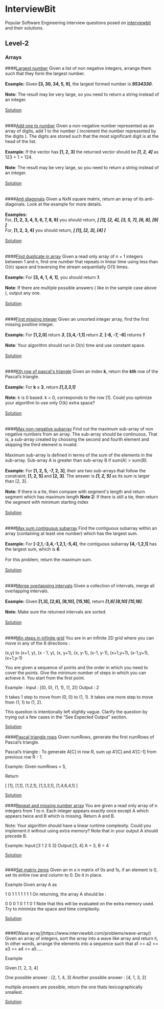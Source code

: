 # InterviewBit
Popular Software Engineering interview questions posed on [interviewbit](https://www.interviewbit.com) and their solutions.

## Level-2

### Arrays
####[Largest number](https://www.interviewbit.com/problems/largest-number/)
Given a list of non negative integers, arrange them such that they form the largest number.
<br><br>
**Example:** Given **[3, 30, 34, 5, 9]**, the largest formed number is ***9534330***.
<br><br>
**Note:** The result may be very large, so you need to return a string instead of an integer.
<br><br>
[Solution](https://github.com/sidgupta234/InterviewBit/blob/master/Level-2/Arrays/LargestNumber.cpp)
<br>
<br>
<br>
####[Add one to number](https://www.interviewbit.com/problems/add-one-to-number/)
Given a non-negative number represented as an array of digits, add 1 to the number ( increment the number represented by the digits ). 
The digits are stored such that the most significant digit is at the head of the list.
<br><br>
**Example:** If the vector has **[1, 2, 3]** the returned vector should be ***[1, 2, 4]***
as 123 + 1 = 124.
<br><br>
**Note**: The result may be very large, so you need to return a string instead of an integer.
<br><br>
[Solution](https://github.com/sidgupta234/InterviewBit/blob/master/Level-2/Arrays/addOne.cpp)
<br>
<br>
<br>
####[Anti diagonals](https://www.interviewbit.com/problems/anti-diagonals/)
Given a NxN square matrix, return an array of its anti-diagonals. Look at the example for more details.
<br><br>
**Examples:**
<br>
For, **[1, 2, 3, 4, 5, 6, 7, 8, 9]** you should return, ***[ [1], [2, 4], [3, 5, 7], [6, 8], [9] ]***
<br>
For, **[1, 2, 3, 4]** you should return, ***[ [1], [2, 3], [4] ]***
<br><br>
[Solution](https://github.com/sidgupta234/InterviewBit/blob/master/Level-2/Arrays/antiDiagonals.cpp)
<br>
<br>
<br>
####[Find duplicate in array](https://www.interviewbit.com/problems/find-duplicate-in-array/)
Given a read only array of n + 1 integers between 1 and n, find one number that repeats in linear time using less than O(n) space and traversing the stream sequentially O(1) times.
<br><br>
**Example:** For **[3, 4, 1, 4, 1]**, you should return ***1***.
<br><br>
**Note**: If there are multiple possible answers ( like in the sample case above ), output any one.
<br><br>
[Solution](https://github.com/sidgupta234/InterviewBit/blob/master/Level-2/Arrays/findDuplicate.cpp)
<br>
<br>
<br>
####[First missing integer](https://www.interviewbit.com/problems/first-missing-integer/)
Given an unsorted integer array, find the first missing positive integer.
<br><br>
**Example:** For **[1,2,0]** return ***3***, **[3,4,-1,1]** return ***2***, **[-8, -7, -6]** returns ***1***
<br><br>
**Note**: Your algorithm should run in O(n) time and use constant space.
<br><br>
[Solution](https://github.com/sidgupta234/InterviewBit/blob/master/Level-2/Arrays/firstMissingNumb.cpp)
<br>
<br>
<br>
####[Kth row of pascal's triangle](https://www.interviewbit.com/problems/kth-row-of-pascals-triangle/)
Given an index **k**, return the **kth** row of the Pascal’s triangle.
<br><br>
**Example:** For **k = 3**, return ***[1,3,3,1]***
<br><br>
 **Note:** k is 0 based. k = 0, corresponds to the row [1].  Could you optimize your algorithm to use only O(k) extra space?
<br><br>
[Solution](https://github.com/sidgupta234/InterviewBit/blob/master/Level-2/Arrays/kthRowOfPascal.cpp)
<br>
<br>
<br>
####[Max non-negative subarray](https://www.interviewbit.com/problems/max-non-negative-subarray/)
Find out the maximum sub-array of non negative numbers from an array. The sub-array should be continuous. That is, a sub-array created by choosing the second and fourth element and skipping the third element is invalid.
<br><br>
Maximum sub-array is defined in terms of the sum of the elements in the sub-array. Sub-array A is greater than sub-array B if sum(A) > sum(B).
<br><br>
**Example:** For **[1, 2, 5, -7, 2, 3]**, their are two sub-arrays that follow the constraint; **[1, 2, 5]** and **[2, 3]**. The answer is ***[1, 2, 5]*** as its sum is larger than [2, 3].
<br><br>
**Note:** If there is a tie, then compare with segment's length and return segment which has maximum length
**Note 2:** If there is still a tie, then return the segment with minimum starting index
<br><br>
[Solution](https://github.com/sidgupta234/InterviewBit/blob/master/Level-2/Arrays/maxNonNegSubarray.cpp)
<br>
<br>
<br>
####[Max sum contiguous subarray](https://www.interviewbit.com/problems/max-sum-contiguous-subarray/)
Find the contiguous subarray within an array (containing at least one number) which has the largest sum.
<br><br>
**Example:** For **[-2,1,-3,4,-1,2,1,-5,4]**, the contiguous subarray **[4,-1,2,1]** has the largest sum, which is ***6***.
<br><br>
For this problem, return the maximum sum.
<br><br>
[Solution](https://github.com/sidgupta234/InterviewBit/blob/master/Level-2/Arrays/maxSumKadane.cpp)
<br>
<br>
<br>
####[Merge overlapping intervals](https://www.interviewbit.com/problems/merge-overlapping-intervals/)
Given a collection of intervals, merge all overlapping intervals.
<br><br>
**Example:** Given **[1,3], [2,6], [8,10], [15,18]**, return ***[1,6] [8,10] [15,18]***.
<br><br>
**Note:** Make sure the returned intervals are sorted.
<br><br>
[Solution](https://github.com/sidgupta234/InterviewBit/blob/master/Level-2/Arrays/mergeOverlappingIntervals.cpp)
<br>
<br>
<br>
####[Min steps in infinite grid](https://www.interviewbit.com/problems/min-steps-in-infinite-grid/)
You are in an infinite 2D grid where you can move in any of the 8 directions :

 (x,y) to 
    (x+1, y), 
    (x - 1, y), 
    (x, y+1), 
    (x, y-1), 
    (x-1, y-1), 
    (x+1,y+1), 
    (x-1,y+1), 
    (x+1,y-1) 

You are given a sequence of points and the order in which you need to cover the points. Give the minimum number of steps in which you can achieve it. You start from the first point.

Example :
Input : [(0, 0), (1, 1), (1, 2)]
Output : 2

It takes 1 step to move from (0, 0) to (1, 1). It takes one more step to move from (1, 1) to (1, 2).

This question is intentionally left slightly vague. Clarify the question by trying out a few cases in the “See Expected Output” section.

[Solution](https://github.com/sidgupta234/InterviewBit/blob/master/Level-2/Arrays/minSteps.cpp)
<br>
<br>
####[Pascal triangle rows](https://www.interviewbit.com/problems/pascal-triangle-rows/)
Given numRows, generate the first numRows of Pascal’s triangle.

Pascal’s triangle : To generate A[C] in row R, sum up A’[C] and A’[C-1] from previous row R - 1.

Example:
Given numRows = 5,

Return

[
     [1],
     [1,1],
     [1,2,1],
     [1,3,3,1],
     [1,4,6,4,1]
]

[Solution](https://github.com/sidgupta234/InterviewBit/blob/master/Level-2/Arrays/pascalTriangleRow.cpp)
<br>
<br>
####[Repeat and missing number array](https://www.interviewbit.com/problems/repeat-and-missing-number-array/)
You are given a read only array of n integers from 1 to n.
Each integer appears exactly once except A which appears twice and B which is missing.
Return A and B.

Note: Your algorithm should have a linear runtime complexity. Could you implement it without using extra memory?
Note that in your output A should precede B.

Example:
Input:[3 1 2 5 3] 
Output:[3, 4] 
A = 3, B = 4

[Solution](https://github.com/sidgupta234/InterviewBit/blob/master/Level-2/Arrays/repeatAndMissingNum.cpp)
<br>
<br>

####[Set matrix zeros](https://www.interviewbit.com/problems/set-matrix-zeros/)
Given an m x n matrix of 0s and 1s, if an element is 0, set its entire row and column to 0.
Do it in place.

Example
Given array A as

1 0 1
1 1 1 
1 1 1
On returning, the array A should be :

0 0 0
1 0 1
1 0 1
Note that this will be evaluated on the extra memory used. Try to minimize the space and time complexity.

[Solution](https://github.com/sidgupta234/InterviewBit/blob/master/Level-2/Arrays/setMatrixZeroConstSpace.cpp)
<br>

<br>
####[Wave array](https://www.interviewbit.com/problems/wave-array/)
Given an array of integers, sort the array into a wave like array and return it, 
In other words, arrange the elements into a sequence such that a1 >= a2 <= a3 >= a4 <= a5.....

Example

Given [1, 2, 3, 4]

One possible answer : [2, 1, 4, 3]
Another possible answer : [4, 1, 3, 2]

multiple answers are possible, return the one thats lexicographically smallest.

[Solution](https://github.com/sidgupta234/InterviewBit/blob/master/Level-2/Arrays/waveArray.cpp)
<br>
<br>

